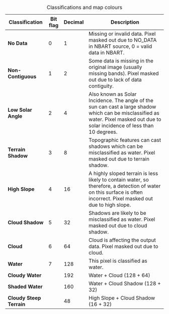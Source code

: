 <div class="scroll-horizontally">
    <table class="colour-coded-table water-observations-classifications-theme">
        <caption>Classifications and map colours</caption>
        <thead>
            <tr>
                <th>Classification</th>
                <th>Bit flag</th>
                <th>Decimal</th>
                <th>Description</th>
            </tr>
        </thead>
        <tbody>
            <tr>
                <td><span class="colour no-data"></span><strong>No Data</strong></td>
                <td>0</td>
                <td>1</td>
                <td>Missing or invalid data. Pixel masked out due to NO_DATA in NBART source, 0 = valid data in NBART.</td>
            </tr>
            <tr>
                <td><span class="colour non-contiguous"></span><strong>Non-Contiguous</strong></td>
                <td>1</td>
                <td>2</td>
                <td>Some data is missing in the original image (usually missing bands). Pixel masked out due to lack of data contiguity.</td>
            </tr>
            <tr>
                <td><span class="colour low-solar-angle"></span><strong>Low Solar Angle</strong></td>
                <td>2</td>
                <td>4</td>
                <td>Also known as Solar Incidence. The angle of the sun can cast a large shadow which can be misclassified as water. Pixel masked out due to solar incidence of less than 10 degrees.</td>
            </tr>
            <tr>
                <td><span class="colour terrain-shadow"></span><strong>Terrain Shadow</strong></td>
                <td>3</td>
                <td>8</td>
                <td>Topographic features can cast shadows which can be misclassified as water. Pixel masked out due to terrain shadow.</td>
            </tr>
            <tr>
                <td><span class="colour high-slope"></span><strong>High Slope</strong></td>
                <td>4</td>
                <td>16</td>
                <td>A highly sloped terrain is less likely to contain water, so therefore, a detection of water on this surface is often incorrect. Pixel masked out due to high slope.</td>
            </tr>
            <tr>
                <td><span class="colour cloud-shadow"></span><strong>Cloud Shadow</strong></td>
                <td>5</td>
                <td>32</td>
                <td>Shadows are likely to be misclassified as water. Pixel masked out due to cloud shadow.</td>
            </tr>
            <tr>
                <td><span class="colour cloud"></span><strong>Cloud</strong></td>
                <td>6</td>
                <td>64</td>
                <td>Cloud is affecting the output data. Pixel masked out due to cloud.</td>
            </tr>
            <tr>
                <td><span class="colour water"></span><strong>Water</strong></td>
                <td>7</td>
                <td>128</td>
                <td>This pixel is classified as water.</td>
            </tr>
            <tr>
                <td><span class="colour cloudy-water"></span><strong>Cloudy Water</strong></td>
                <td></td>
                <td>192</td>
                <td>Water + Cloud (128 + 64)</td>
            </tr>
            <tr>
                <td><span class="colour shaded-water"></span><strong>Shaded Water</strong></td>
                <td></td>
                <td>160</td>
                <td>Water + Cloud Shadow (128 + 32)</td>
            </tr>
            <tr>
                <td><span class="colour cloudy-steep-terrain"></span><strong>Cloudy Steep Terrain</strong></td>
                <td></td>
                <td>48</td>
                <td>High Slope + Cloud Shadow (16 + 32)</td>
            </tr>
        </tbody>
    </table>
</div>

<br />
